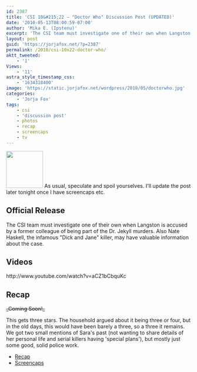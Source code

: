 ```yaml
---
id: 2387
title: 'CSI 10&#215;22 — "Doctor Who" Discussion Post (UPDATED)'
date: '2010-05-13T08:00:59-07:00'
author: 'Mika E. (Ipstenu)'
excerpt: 'The CSI team must investigate one of their own when Langston is accused by a former colleague of being part of the Dr. Jekyll murders. (UPDATED)'
layout: post
guid: 'https://jorjafox.net/?p=2387'
permalink: /2010/csi-10x22-doctor-who/
aktt_tweeted:
    - '1'
Views:
    - '11'
astra_style_timestamp_css:
    - '1634318400'
image: 'https://static.jorjafox.net/wordpress/2010/05/doctorwho.jpg'
categories:
    - 'Jorja Fox'
tags:
    - csi
    - 'discussion post'
    - photos
    - recap
    - screencaps
    - tv
---
```


<img src="//static.jorjafox.net/wordpress/2010/05/doctorwho-100x100.jpg" alt="" title="doctorwho" width="100" height="100" class="alignleft size-thumbnail wp-image-2390" /> As usual, speculate and spoil yourselves. I'll update the post later tonight once I have screencaps etc.

<h2>Official Release</h2>
The CSI team must investigate one of their own when Langston is accused by a former colleague of being part of the Dr. Jekyll murders. Also Nate Haskell, the infamous "Dick and Jane" killer, may have valuable information about the case.

<h2>Videos</h2>
http://www.youtube.com/watch?v=aCZ1bCbquKc

<h2>Recap</h2>
<del datetime="2010-05-14T02:04:04+00:00">_Coming Soon!_</del>

This gets three stars.  The household argued about it being three or four, but in the old days, this would have been barely a three, so a three it remains.  We got two small mentions of Sara's past (not wanting to share details of her personal life and serial killers having 'special plans'), but mostly just some good, solid police work.

<ul>
	<li><a href="https://jorjafox.net/wiki/Doctor_Who">Recap</a></li>
	<li><a href="https://jorjafox.net/gallery/tv/csi/season10/doctorwho/">Screencaps</a></li>
</ul>

